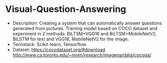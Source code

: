 # Visual-Question-Answering
- Description: Creating a system that can automatically answer questions generated from pictures. Training model based on COCO dataset and experiment in 2 methods: BiLTSM+VGG16 and BiLTSM+MobileNetV2, BiLSTM for text and VGG16, MobileNetV2 for the image.
- Techstack: Scikit-learn, Tensorflow
- Dataset: 
     https://cocodataset.org/#download
     http://www.cs.toronto.edu/~mren/research/imageqa/data/cocoqa/
